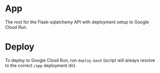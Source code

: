 # App

The root for the Flask-sqlalchemy API with deployment setup to Google Cloud Run.

# Deploy

To deploy to Google Cloud Run, run `deploy.bash` (script will always resolve to the correct `/app` deployment dir).
